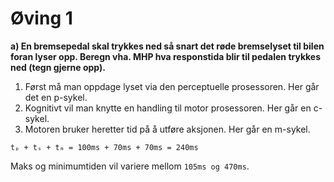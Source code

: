 # Øving 1

**a) En bremsepedal skal trykkes ned så snart det røde bremselyset til bilen foran lyser opp. Beregn vha. MHP hva responstida blir til pedalen trykkes ned (tegn gjerne opp).**

1. Først må man oppdage lyset via den perceptuelle prosessoren. Her går det en p-sykel.
2. Kognitivt vil man knytte en handling til motor prosessoren. Her går en c-sykel.
3. Motoren bruker heretter tid på å utføre aksjonen. Her går en m-sykel.

`tₚ + tₛ + tₘ = 100ms + 70ms + 70ms = 240ms`

Maks og minimumtiden vil variere mellom `105ms og 470ms`.

